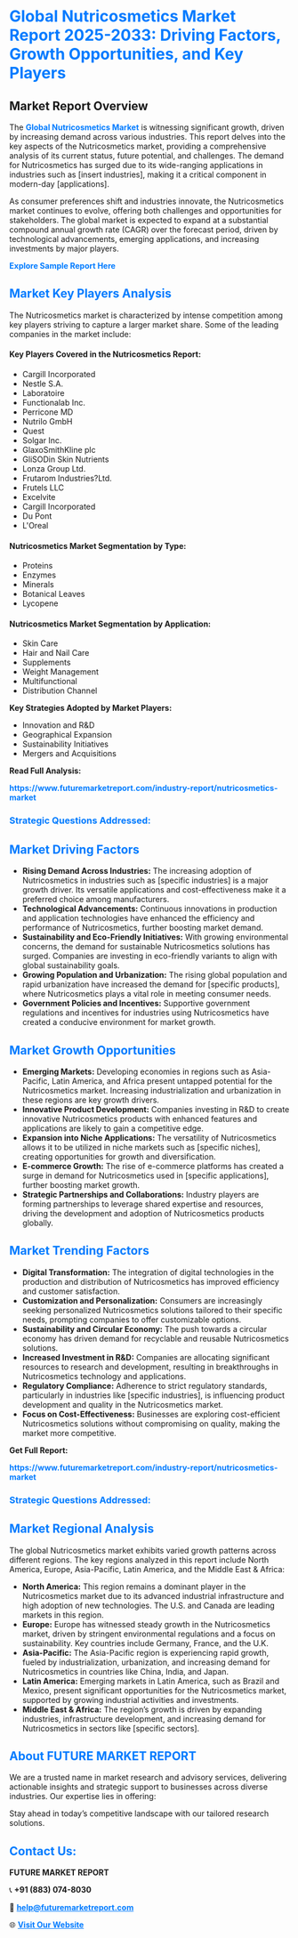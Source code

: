 <h1 style="color: #007BFF;">Global Nutricosmetics Market Report 2025-2033: Driving Factors, Growth Opportunities, and Key Players</h1>

<section id="overview">
<h2>Market Report Overview</h2>
<p>The <a href="https://www.futuremarketreport.com/industry-report/nutricosmetics-market" style="color: #007BFF; text-decoration: none;"><strong>Global Nutricosmetics Market</strong></a> is witnessing significant growth, driven by increasing demand across various industries. This report delves into the key aspects of the Nutricosmetics market, providing a comprehensive analysis of its current status, future potential, and challenges. The demand for Nutricosmetics has surged due to its wide-ranging applications in industries such as [insert industries], making it a critical component in modern-day [applications].</p>
<p>As consumer preferences shift and industries innovate, the Nutricosmetics market continues to evolve, offering both challenges and opportunities for stakeholders. The global market is expected to expand at a substantial compound annual growth rate (CAGR) over the forecast period, driven by technological advancements, emerging applications, and increasing investments by major players.</p>
</section>

<section id="overview">
<p><a href="https://www.futuremarketreport.com/request-sample/reportId=86937" style="color: #007BFF; text-decoration: none;"><strong>Explore Sample Report Here</strong></a></p>
</section>

<section id="key-players">
<h2 style="color: #007BFF;">Market Key Players Analysis</h2>
<p>The Nutricosmetics market is characterized by intense competition among key players striving to capture a larger market share. Some of the leading companies in the market include:</p>
<h4>Key Players Covered in the Nutricosmetics Report:</h4>
<ul><li>Cargill Incorporated</li><li>Nestle S.A.</li><li>Laboratoire</li><li>Functionalab Inc.</li><li>Perricone MD</li><li>Nutrilo GmbH</li><li>Quest</li><li>Solgar Inc.</li><li>GlaxoSmithKline plc</li><li>GliSODin Skin Nutrients</li><li>Lonza Group Ltd.</li><li>Frutarom Industries?Ltd.</li><li>Frutels LLC</li><li>Excelvite</li><li>Cargill Incorporated</li><li>Du Pont</li><li>L&#039;Oreal</li></ul>
<h4>Nutricosmetics Market Segmentation by Type:</h4>
<ul><li>Proteins</li><li>Enzymes</li><li>Minerals</li><li>Botanical Leaves</li><li>Lycopene</li></ul>

<h4>Nutricosmetics Market Segmentation by Application:</h4>
<ul><li>Skin Care</li><li>Hair and Nail Care</li><li>Supplements</li><li>Weight Management</li><li>Multifunctional</li><li>Distribution Channel</li></ul>
<p><strong>Key Strategies Adopted by Market Players:</strong></p>
<ul>
<li>Innovation and R&D</li>
<li>Geographical Expansion</li>
<li>Sustainability Initiatives</li>
<li>Mergers and Acquisitions</li>
</ul>
</section>

<section>
<p><strong>Read Full Analysis: </strong></p><a href="https://www.futuremarketreport.com/industry-report/nutricosmetics-market" style="color: #007BFF; text-decoration: none;"><strong>https://www.futuremarketreport.com/industry-report/nutricosmetics-market</strong></a>
<h3 style="color: #007BFF;">Strategic Questions Addressed:</h3>
</section>

<section id="driving-factors">
<h2 style="color: #007BFF;">Market Driving Factors</h2>
<ul>
<li><strong>Rising Demand Across Industries:</strong> The increasing adoption of Nutricosmetics in industries such as [specific industries] is a major growth driver. Its versatile applications and cost-effectiveness make it a preferred choice among manufacturers.</li>
<li><strong>Technological Advancements:</strong> Continuous innovations in production and application technologies have enhanced the efficiency and performance of Nutricosmetics, further boosting market demand.</li>
<li><strong>Sustainability and Eco-Friendly Initiatives:</strong> With growing environmental concerns, the demand for sustainable Nutricosmetics solutions has surged. Companies are investing in eco-friendly variants to align with global sustainability goals.</li>
<li><strong>Growing Population and Urbanization:</strong> The rising global population and rapid urbanization have increased the demand for [specific products], where Nutricosmetics plays a vital role in meeting consumer needs.</li>
<li><strong>Government Policies and Incentives:</strong> Supportive government regulations and incentives for industries using Nutricosmetics have created a conducive environment for market growth.</li>
</ul>
</section>

<section id="growth-opportunities">
<h2 style="color: #007BFF;">Market Growth Opportunities</h2>
<ul>
<li><strong>Emerging Markets:</strong> Developing economies in regions such as Asia-Pacific, Latin America, and Africa present untapped potential for the Nutricosmetics market. Increasing industrialization and urbanization in these regions are key growth drivers.</li>
<li><strong>Innovative Product Development:</strong> Companies investing in R&D to create innovative Nutricosmetics products with enhanced features and applications are likely to gain a competitive edge.</li>
<li><strong>Expansion into Niche Applications:</strong> The versatility of Nutricosmetics allows it to be utilized in niche markets such as [specific niches], creating opportunities for growth and diversification.</li>
<li><strong>E-commerce Growth:</strong> The rise of e-commerce platforms has created a surge in demand for Nutricosmetics used in [specific applications], further boosting market growth.</li>
<li><strong>Strategic Partnerships and Collaborations:</strong> Industry players are forming partnerships to leverage shared expertise and resources, driving the development and adoption of Nutricosmetics products globally.</li>
</ul>
</section>

<section id="trending-factors">
<h2 style="color: #007BFF;">Market Trending Factors</h2>
<ul>
<li><strong>Digital Transformation:</strong> The integration of digital technologies in the production and distribution of Nutricosmetics has improved efficiency and customer satisfaction.</li>
<li><strong>Customization and Personalization:</strong> Consumers are increasingly seeking personalized Nutricosmetics solutions tailored to their specific needs, prompting companies to offer customizable options.</li>
<li><strong>Sustainability and Circular Economy:</strong> The push towards a circular economy has driven demand for recyclable and reusable Nutricosmetics solutions.</li>
<li><strong>Increased Investment in R&D:</strong> Companies are allocating significant resources to research and development, resulting in breakthroughs in Nutricosmetics technology and applications.</li>
<li><strong>Regulatory Compliance:</strong> Adherence to strict regulatory standards, particularly in industries like [specific industries], is influencing product development and quality in the Nutricosmetics market.</li>
<li><strong>Focus on Cost-Effectiveness:</strong> Businesses are exploring cost-efficient Nutricosmetics solutions without compromising on quality, making the market more competitive.</li>
</ul>
</section>

<section>
<p><strong>Get Full Report: </strong></p><a href="https://www.futuremarketreport.com/industry-report/nutricosmetics-market" style="color: #007BFF; text-decoration: none;"><strong>https://www.futuremarketreport.com/industry-report/nutricosmetics-market</strong></a>
<h3 style="color: #007BFF;">Strategic Questions Addressed:</h3>
</section>


<section id="regional-analysis">
<h2 style="color: #007BFF;">Market Regional Analysis</h2>
<p>The global Nutricosmetics market exhibits varied growth patterns across different regions. The key regions analyzed in this report include North America, Europe, Asia-Pacific, Latin America, and the Middle East & Africa:</p>
<ul>
<li><strong>North America:</strong> This region remains a dominant player in the Nutricosmetics market due to its advanced industrial infrastructure and high adoption of new technologies. The U.S. and Canada are leading markets in this region.</li>
<li><strong>Europe:</strong> Europe has witnessed steady growth in the Nutricosmetics market, driven by stringent environmental regulations and a focus on sustainability. Key countries include Germany, France, and the U.K.</li>
<li><strong>Asia-Pacific:</strong> The Asia-Pacific region is experiencing rapid growth, fueled by industrialization, urbanization, and increasing demand for Nutricosmetics in countries like China, India, and Japan.</li>
<li><strong>Latin America:</strong> Emerging markets in Latin America, such as Brazil and Mexico, present significant opportunities for the Nutricosmetics market, supported by growing industrial activities and investments.</li>
<li><strong>Middle East & Africa:</strong> The region’s growth is driven by expanding industries, infrastructure development, and increasing demand for Nutricosmetics in sectors like [specific sectors].</li>
</ul>
</section>

<footer>
<h2 style="color: #007BFF;">About FUTURE MARKET REPORT</h2>
<p>We are a trusted name in market research and advisory services, delivering actionable insights and strategic support to businesses across diverse industries. Our expertise lies in offering:</p>

<p>Stay ahead in today’s competitive landscape with our tailored research solutions.</p>

<h2 style="color: #007BFF;">Contact Us:</h2>
<p><strong>FUTURE MARKET REPORT</strong></p>
<p>📞 <strong>+91 (883) 074-8030</strong></p>
<p>📧 <strong><a href="mailto:help@futuremarketreport.com" style="color: #007BFF;">help@futuremarketreport.com</a></strong></p>
<p>🌐 <strong><a href="https://www.futuremarketreport.com/" style="color: #007BFF;">Visit Our Website</a></strong></p>
</footer>